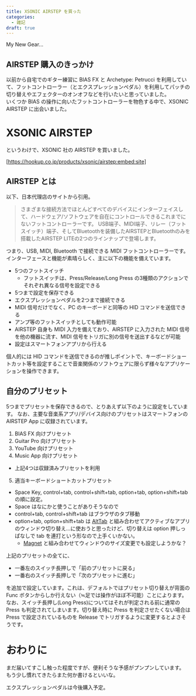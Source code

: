 ```yaml
---
title: XSONIC AIRSTEP を買った
categories:
  - 雑記
draft: true
---
```


My New Gear...

## AIRSTEP 購入のきっかけ

以前から自宅でのギター練習に BIAS FX と Archetype: Petrucci を利用していて、フットコントローラー（とエクスプレッションペダル）を利用してパッチの切り替えやエフェクターのオンオフなどを行いたいと思っていました。  
いくつか BIAS の操作に向いたフットコントローラーを物色する中で、XSONIC AIRSTEP に出会いました。

# XSONIC AIRSTEP

というわけで、XSONIC 社の AIRSTEP を買いました。

[https://hookup.co.jp/products/xsonic/airstep:embed:site]

## AIRSTEP とは

以下、日本代理店のサイトから引用。

> さまざまな接続方法でほとんどすべてのデバイスにインターフェイスして、ハードウェア/ソフトウェアを自在にコントロールできるこれまでにないフットコントローラーです。
> USB端子、MIDI端子、リレー（フットスイッチ）端子、そしてBluetoothを装備したAIRSTEPとBluetoothのみを搭載したAIRSTEP LITEの2つのラインナップで登場します。

つまり、USB, MIDI, Bluetooth で接続できる MIDI フットコントローラーです。  
インターフェースと機能が素晴らしく、主に以下の機能を備えています。

- 5つのフットスイッチ
	- フットスイッチは、Press/Release/Long Press の3種類のアクションでそれぞれ異なる信号を設定できる
- 5つまで設定を保存できる
- エクスプレッションペダルを2つまで接続できる
- MIDI 信号だけでなく、PC のキーボードと同等の HID コマンドを送信できる
- アンプ等のフットスイッチとしても動作可能
- AIRSTEP 自身も MIDI 入力を備えており、AIRSTEP に入力された MIDI 信号を他の機器に流す、MIDI 信号をトリガに別の信号を送出するなどが可能
- 設定はスマートフォンアプリから行える

個人的には HID コマンドを送信できるのが推しポイントで、キーボードショートカット等を設定することで音楽関係のソフトウェアに限らず様々なアプリケーションを操作できます。

## 自分のプリセット

5つまでプリセットを保存できるので、とりあえず以下のように設定をしています。
なお、主要な音楽系アプリ/デバイス向けのプリセットはスマートフォンの AIRSTEP App に収録されています。

1. BIAS FX 向けプリセット
2. Guitar Pro 向けプリセット
3. YouTube 向けプリセット
4. Music App 向けプリセット
  - 上記4つは収録済みプリセットを利用
5. 適当キーボードショートカットプリセット
  - Space Key, control+tab, control+shift+tab, option+tab, option+shift+tab の順に設定。
  - Space はなにかと使うことがありそうなので
  - control+tab, control+shift+tab はブラウザのタブ移動
  - option+tab, option+shift+tab は [AltTab](https://alt-tab-macos.netlify.app/) と組み合わせてアクティブなアプリのウィンドウ切り替え...に使おうと思ったけど、切り替えは option 押しっぱなしで tab を連打という形なので上手くいかない。
    - [Magnet](https://magnet.crowdcafe.com/) と組み合わせてウィンドウのサイズ変更でも設定しようかな？

上記のプリセットの全てに、

- 一番左のスイッチ長押しで「前のプリセットに戻る」
- 一番右のスイッチ長押しで「次のプリセットに進む」

を追加で設定しています。これは、デフォルトではプリセット切り替えが背面の Func ボタンからしか行えない（≒足では操作がほぼ不可能）ことによります。  
なお、スイッチ長押し(Long Press)についてはそれが判定される前に通常の Press も判定されてしまいます。切り替え時に Press を判定させたくない場合は Press で設定されているものを Release でトリガするように変更するとよさそうです。

# おわりに

まだ届いてすこし触った程度ですが、便利そうな予感がプンプンしています。  
もう少し慣れてきたらまた何か書けるといいな。

エクスプレッションペダルは今後購入予定。
